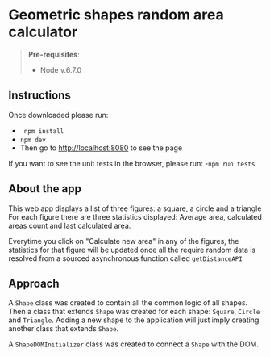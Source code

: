 Geometric shapes random area calculator
===================

> **Pre-requisites**:
> - Node v.6.7.0

Instructions
-----------------

Once downloaded please run:
- ` npm install`
- `npm dev`
- Then go to [http://localhost:8080](http://localhost:8080) to see the page

If you want to see the unit tests in the browser, please run:
-`npm run tests`

About the app
-------------------------

This web app displays a list of three figures: a square, a circle and a triangle
For each figure there are three statistics displayed: Average area, calculated areas count and last calculated area.

Everytime you click on "Calculate new area" in any of the figures, the statistics for that figure will be updated once all the require random data is resolved from a sourced asynchronous function called `getDistanceAPI`

Approach
-------------

A `Shape` class was created to contain all the common logic of all shapes. Then a class that extends `Shape` was created for each shape: `Square`, `Circle` and `Triangle`. Adding a new shape to the application will just imply creating another class that extends `Shape`.

A `ShapeDOMInitializer` class was created to connect a `Shape` with the DOM.
